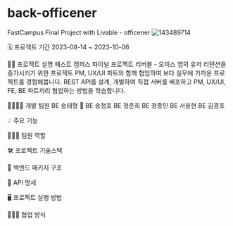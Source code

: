 # back-officener
FastCampus Final Project with Livable - officener
![143489714](https://github.com/FC-Chilli-Bubble/back-officener/assets/72866347/bc3de48b-0831-423d-a8d7-ea24861a9740)



🗓️ 프로젝트 기간
2023-08-14 ~ 2023-10-06

🙌🏻 프로젝트 설명
패스트 캠퍼스 파이널 프로젝트
리버블 - 오피스 앱의 유저 리텐션을 증가시키기 위한 프로젝트
PM, UX/UI 파트와 함께 협업하여 보다 실무에 가까운 프로젝트를 경험해봅니다.
REST API를 설계, 개발하여 직접 서버를 배포하고 PM, UX/UI, FE, BE 파트끼리 협업하는 방법을 학습합니다.

👨‍👨‍👦‍👦 개발 팀원
BE 송태형 👑
BE 송정호
BE 정준희
BE 정종민
BE 서용현
BE 김경호

💡 주요 기능


🧑🏻‍💻 팀원 역할


🛠️ 프로젝트 기술스택


📁 백엔드 패키지 구조


📖 API 명세


🖥️ 프로젝트 실행 방법


🙋🏻‍♂️ 협업 방식
